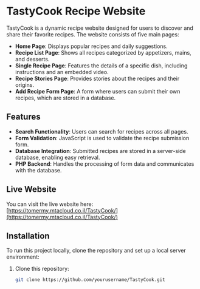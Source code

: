  # TastyCook Recipe Website

TastyCook is a dynamic recipe website designed for users to discover and share their favorite recipes. The website consists of five main pages:

- **Home Page**: Displays popular recipes and daily suggestions.
- **Recipe List Page**: Shows all recipes categorized by appetizers, mains, and desserts.
- **Single Recipe Page**: Features the details of a specific dish, including instructions and an embedded video.
- **Recipe Stories Page**: Provides stories about the recipes and their origins.
- **Add Recipe Form Page**: A form where users can submit their own recipes, which are stored in a database.

## Features
- **Search Functionality**: Users can search for recipes across all pages.
- **Form Validation**: JavaScript is used to validate the recipe submission form.
- **Database Integration**: Submitted recipes are stored in a server-side database, enabling easy retrieval.
- **PHP Backend**: Handles the processing of form data and communicates with the database.
  
## Live Website
You can visit the live website here:  
[https://tomermy.mtacloud.co.il/TastyCook/](https://tomermy.mtacloud.co.il/TastyCook/)

## Installation
To run this project locally, clone the repository and set up a local server environment:

1. Clone this repository:
   ```bash
   git clone https://github.com/yourusername/TastyCook.git

